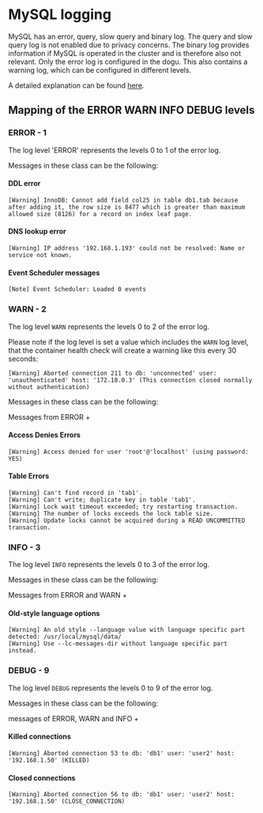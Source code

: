 # MySQL logging

MySQL has an error, query, slow query and binary log.
The query and slow query log is not enabled due to privacy concerns.
The binary log provides information if MySQL is operated in the cluster and is therefore also not relevant.
Only the error log is configured in the dogu. This also contains a warning log, which can be configured in different 
levels. 

A detailed explanation can be found [here](https://MySQL.com/kb/en/error-log/).

## Mapping of the ERROR WARN INFO DEBUG levels

### ERROR - 1

The log level 'ERROR' represents the levels 0 to 1 of the error log.

Messages in these class can be the following:

#### DDL error
`[Warning] InnoDB: Cannot add field col25 in table db1.tab because after adding it, the row size is 8477 which is
greater than maximum allowed size (8126) for a record on index leaf page.`

#### DNS lookup error
`[Warning] IP address '192.168.1.193' could not be resolved: Name or service not known.`

#### Event Scheduler messages
`[Note] Event Scheduler: Loaded 0 events`

### WARN - 2

The log level `WARN` represents the levels 0 to 2 of the error log.

Please note if the log level is set a value which includes the `WARN` log level, that the container health check will create a warning like this every 30 seconds:
```
[Warning] Aborted connection 211 to db: 'unconnected' user: 'unauthenticated' host: '172.18.0.3' (This connection closed normally without authentication)
```

Messages in these class can be the following:

Messages from ERROR +

#### Access Denies Errors
`[Warning] Access denied for user 'root'@'localhost' (using password: YES)`

#### Table Errors
```
[Warning] Can't find record in 'tab1'.
[Warning] Can't write; duplicate key in table 'tab1'.
[Warning] Lock wait timeout exceeded; try restarting transaction.
[Warning] The number of locks exceeds the lock table size.
[Warning] Update locks cannot be acquired during a READ UNCOMMITTED transaction.
```

### INFO - 3

The log level `INFO` represents the levels 0 to 3 of the error log.

Messages in these class can be the following:

Messages from ERROR and WARN +

#### Old-style language options
```
[Warning] An old style --language value with language specific part detected: /usr/local/mysql/data/
[Warning] Use --lc-messages-dir without language specific part instead.
```

### DEBUG - 9

The log level `DEBUG` represents the levels 0 to 9 of the error log.

Messages in these class can be the following:

messages of ERROR, WARN and INFO +

#### Killed connections
`[Warning] Aborted connection 53 to db: 'db1' user: 'user2' host: '192.168.1.50' (KILLED)`

#### Closed connections
`[Warning] Aborted connection 56 to db: 'db1' user: 'user2' host: '192.168.1.50' (CLOSE_CONNECTION)`

